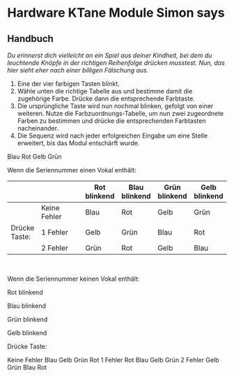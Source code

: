# Hardware KTane Module Simon says



## Handbuch

*Du erinnerst dich vielleicht an ein Spiel aus deiner Kindheit, bei dem du*
*leuchtende Knöpfe in der richtigen Reihenfolge drücken musstest. Nun, das hier*
*sieht eher nach einer billigen Fälschung aus.*

1. Eine der vier farbigen Tasten blinkt.
2. Wähle unten die richtige Tabelle aus und bestimme damit
die zugehörige Farbe. Drücke dann die entsprechende
Farbtaste.
3. Die ursprüngliche Taste wird nun nochmal blinken, gefolgt von einer
weiteren. Nutze die Farbzuordnungs-Tabelle, um nun zwei zugeordnete
Farben zu bestimmen und drücke die entsprechenden Farbtasten
nacheinander.
4. Die Sequenz wird nach jeder erfolgreichen Eingabe um eine Stelle
erweitert, bis das Modul entschärft wurde.

Blau
Rot Gelb
Grün

Wenn die Seriennummer einen Vokal enthält:

|                   |              | Rot<br/>blinkend | Blau<br/>blinkend | Grün<br/>blinkend | Gelb<br/>blinkend |
| ----------------- | ------------ | ---------------- | ----------------- | ----------------- | ----------------- |
|                   | Keine Fehler | Blau             | Rot               | Gelb              | Grün              |
| Drücke<br/>Taste: | 1 Fehler     | Gelb             | Grün              | Blau              | Rot               |
|                   | 2 Fehler     | Grün             | Rot               | Gelb              | Blau              |



​			



 

   

 

Wenn die Seriennummer keinen Vokal enthält:

Rot
blinkend

Blau
blinkend

Grün
blinkend

Gelb
blinkend

Drücke
Taste:

Keine Fehler Blau Gelb Grün Rot
1 Fehler Rot Blau Gelb Grün
2 Fehler Gelb Grün Blau Rot
